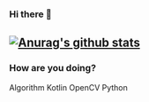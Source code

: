 ### Hi there 👋

[![Anurag's github stats](https://github-readme-stats.vercel.app/api?username=LimDae94)](https://github.com/anuraghazra/github-readme-stats)
---
### How are you doing?

Algorithm
Kotlin
OpenCV
Python

<!--
**LimDae94/LimDae94** is a ✨ _special_ ✨ repository because its `README.md` (this file) appears on your GitHub profile.

Here are some ideas to get you started:

- 🔭 I’m currently working on ...
- 🌱 I’m currently learning ...
- 👯 I’m looking to collaborate on ...
- 🤔 I’m looking for help with ...
- 💬 Ask me about ...
- 📫 How to reach me: ...
- 😄 Pronouns: ...
- ⚡ Fun fact: ...
-->
